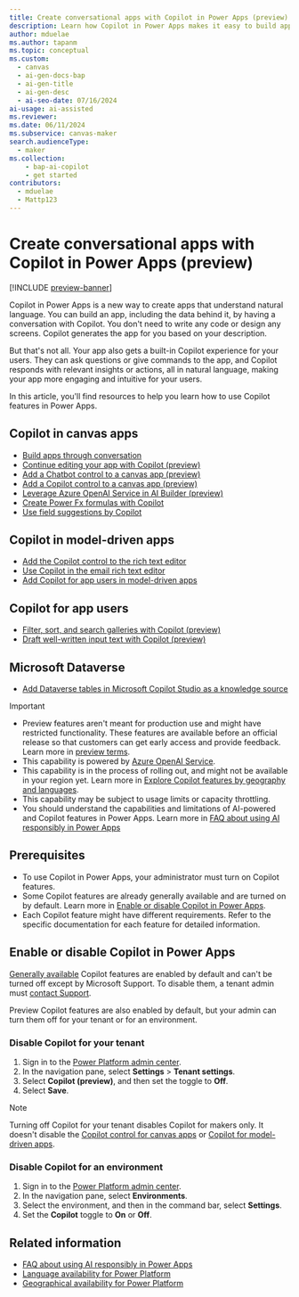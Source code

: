 ```yaml
---
title: Create conversational apps with Copilot in Power Apps (preview)
description: Learn how Copilot in Power Apps makes it easy to build apps and provide insights to your users by describing what you need in natural language.
author: mduelae
ms.author: tapanm
ms.topic: conceptual
ms.custom: 
  - canvas
  - ai-gen-docs-bap
  - ai-gen-title
  - ai-gen-desc
  - ai-seo-date: 07/16/2024
ai-usage: ai-assisted
ms.reviewer: 
ms.date: 06/11/2024
ms.subservice: canvas-maker
search.audienceType: 
  - maker
ms.collection: 
    - bap-ai-copilot
    - get started
contributors:
  - mduelae
  - Mattp123
---
```


# Create conversational apps with Copilot in Power Apps (preview)

[!INCLUDE [preview-banner](~/../shared-content/shared/preview-includes/preview-banner.md)]

Copilot in Power Apps is a new way to create apps that understand natural language. You can build an app, including the data behind it, by having a conversation with Copilot. You don't need to write any code or design any screens. Copilot generates the app for you based on your description.

But that's not all. Your app also gets a built-in Copilot experience for your users. They can ask questions or give commands to the app, and Copilot responds with relevant insights or actions, all in natural language, making your app more engaging and intuitive for your users.

In this article, you'll find resources to help you learn how to use Copilot features in Power Apps.

## Copilot in canvas apps

- [Build apps through conversation](ai-conversations-create-app.md)
- [Continue editing your app with Copilot (preview)](ai-edit-app.md)
- [Add a Chatbot control to a canvas app (preview)](add-ai-chatbot.md)
- [Add a Copilot control to a canvas app (preview)](add-ai-copilot.md)
- [Leverage Azure OpenAI Service in AI Builder (preview)](/ai-builder/prebuilt-azure-openai)
- [Create Power Fx formulas with Copilot](ai-formulas-formulabar.md)
- [Use field suggestions by Copilot](ai-field-suggestions.md)

## Copilot in model-driven apps

- [Add the Copilot control to the rich text editor](../model-driven-apps/copilot-control.md)
- [Use Copilot in the email rich text editor](../model-driven-apps/use-copilot-email-assist.md)
- [Add Copilot for app users in model-driven apps](../model-driven-apps/add-ai-copilot.md)

## Copilot for app users

- [Filter, sort, and search galleries with Copilot (preview)](../../user/smartgrid.md)
- [Draft well-written input text with Copilot (preview)](../../user/well-written-input-text-copilot.md)

## Microsoft Dataverse

- [Add Dataverse tables in Microsoft Copilot Studio as a knowledge source](/microsoft-copilot-studio/knowledge-add-existing-copilot#dataverse)

> [!IMPORTANT]
>
> - Preview features aren't meant for production use and might have restricted functionality. These features are available before an official release so that customers can get early access and provide feedback. Learn more in [preview terms](https://go.microsoft.com/fwlink/?linkid=2189520).
> - This capability is powered by [Azure OpenAI Service](/azure/cognitive-services/openai/overview).
> - This capability is in the process of rolling out, and might not be available in your region yet. Learn more in [Explore Copilot features by geography and languages](https://releaseplans.microsoft.com/en-US/availability-reports/?report=copilotfeaturereport).
> - This capability may be subject to usage limits or capacity throttling.
> - You should understand the capabilities and limitations of AI-powered and Copilot features in Power Apps. Learn more in [FAQ about using AI responsibly in Power Apps](../common/transparency-note.md)

## Prerequisites

- To use Copilot in Power Apps, your administrator must turn on Copilot features.
- Some Copilot features are already generally available and are turned on by default. Learn more in [Enable or disable Copilot in Power Apps](ai-overview.md#enable-or-disable-copilot-in-power-apps).
- Each Copilot feature might have different requirements. Refer to the specific documentation for each feature for detailed information.

## Enable or disable Copilot in Power Apps

[Generally available](/power-platform/admin/general-availability-deployment) Copilot features are enabled by default and can't be turned off except by Microsoft Support. To disable them, a tenant admin must [contact Support](/power-platform/admin/get-help-support).

Preview Copilot features are also enabled by default, but your admin can turn them off for your tenant or for an environment.

### Disable Copilot for your tenant

1. Sign in to the [Power Platform admin center](https://admin.powerplatform.microsoft.com/).
1. In the navigation pane, select **Settings** > **Tenant settings**.
1. Select **Copilot (preview)**, and then set the toggle to **Off**.
1. Select **Save**.

> [!NOTE]
> Turning off Copilot for your tenant disables Copilot for makers only. It doesn't disable the [Copilot control for canvas apps](add-ai-copilot.md) or [Copilot for model-driven apps](../model-driven-apps/add-ai-copilot.md).

### Disable Copilot for an environment

1. Sign in to the [Power Platform admin center](https://admin.powerplatform.microsoft.com/).
2. In the navigation pane, select **Environments**.
3. Select the environment, and then in the command bar, select **Settings**.
4. Set the **Copilot** toggle to **On** or **Off**.

## Related information

- [FAQ about using AI responsibly in Power Apps](../common/transparency-note.md)
- [Language availability for Power Platform](https://dynamics.microsoft.com/availability-reports/languagereport/)
- [Geographical availability for Power Platform](https://dynamics.microsoft.com/availability-reports/georeport/)

